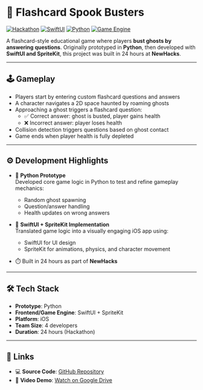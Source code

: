 # 👻 Flashcard Spook Busters

[![Hackathon](https://img.shields.io/badge/Built%20at-NewHacks-ff69b4?style=for-the-badge)](https://newhacks.ca/)
[![SwiftUI](https://img.shields.io/badge/Frontend-SwiftUI-FA7343?style=for-the-badge&logo=swift&logoColor=white)](https://developer.apple.com/xcode/swiftui/)
[![Python](https://img.shields.io/badge/Prototype-Python-3776AB?style=for-the-badge&logo=python&logoColor=white)](https://www.python.org/)
[![Game Engine](https://img.shields.io/badge/Engine-SpriteKit-0A84FF?style=for-the-badge&logo=apple&logoColor=white)](https://developer.apple.com/spritekit/)

A flashcard-style educational game where players **bust ghosts by answering questions**. Originally prototyped in **Python**, then developed with **SwiftUI and SpriteKit**, this project was built in 24 hours at **NewHacks**.

---

## 🕹️ Gameplay

- Players start by entering custom flashcard questions and answers
- A character navigates a 2D space haunted by roaming ghosts
- Approaching a ghost triggers a flashcard question:
  - ✅ Correct answer: ghost is busted, player gains health  
  - ❌ Incorrect answer: player loses health
- Collision detection triggers questions based on ghost contact
- Game ends when player health is fully depleted

---

## ⚙️ Development Highlights

- 🧠 **Python Prototype**  
  Developed core game logic in Python to test and refine gameplay mechanics:
  - Random ghost spawning  
  - Question/answer handling  
  - Health updates on wrong answers

- 🎨 **SwiftUI + SpriteKit Implementation**  
  Translated game logic into a visually engaging iOS app using:
  - SwiftUI for UI design  
  - SpriteKit for animations, physics, and character movement

- ⏱️ Built in 24 hours as part of **NewHacks**

---

## 🛠 Tech Stack

- **Prototype**: Python  
- **Frontend/Game Engine**: SwiftUI + SpriteKit  
- **Platform**: iOS  
- **Team Size**: 4 developers  
- **Duration**: 24 hours (Hackathon)

---

## 🔗 Links

- 💻 **Source Code**: [GitHub Repository](https://github.com/nathwung/flashcard-spook-busters)  
- 🎥 **Video Demo**: [Watch on Google Drive](https://drive.google.com/file/d/1Bc_nfNsYvVfAD3h_ePbgxMDgUvlz8G4O/view)
